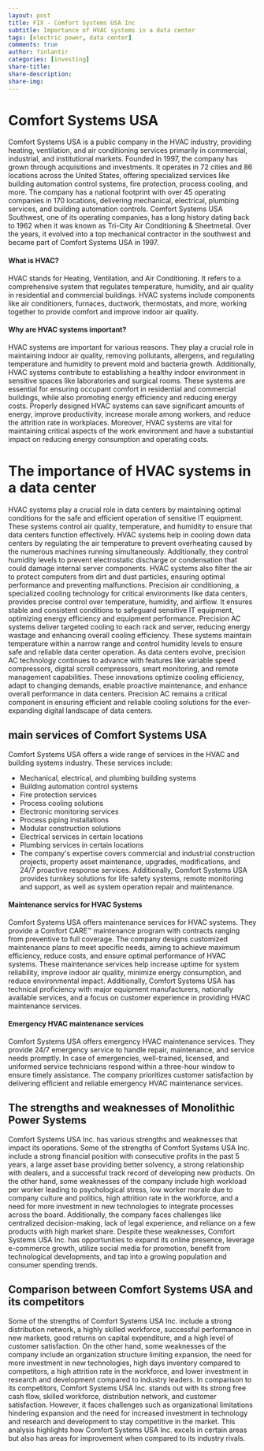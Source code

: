 ```yaml
---
layout: post
title: FIX - Comfort Systems USA Inc
subtitle: Importance of HVAC systems in a data center
tags: [electric power, data center]
comments: true
author: finlantir
categories: [investing]
share-title:
share-description:
share-img:
---
```



# Comfort Systems USA
Comfort Systems USA is a public company in the HVAC industry, providing heating, ventilation, and air conditioning services primarily in commercial, industrial, and institutional markets. Founded in 1997, the company has grown through acquisitions and investments. It operates in 72 cities and 86 locations across the United States, offering specialized services like building automation control systems, fire protection, process cooling, and more. The company has a national footprint with over 45 operating companies in 170 locations, delivering mechanical, electrical, plumbing services, and building automation controls. Comfort Systems USA Southwest, one of its operating companies, has a long history dating back to 1962 when it was known as Tri-City Air Conditioning & Sheetmetal. Over the years, it evolved into a top mechanical contractor in the southwest and became part of Comfort Systems USA in 1997.
#### What is HVAC?
HVAC stands for Heating, Ventilation, and Air Conditioning. It refers to a comprehensive system that regulates temperature, humidity, and air quality in residential and commercial buildings. HVAC systems include components like air conditioners, furnaces, ductwork, thermostats, and more, working together to provide comfort and improve indoor air quality.
#### Why are HVAC systems important?
HVAC systems are important for various reasons. They play a crucial role in maintaining indoor air quality, removing pollutants, allergens, and regulating temperature and humidity to prevent mold and bacteria growth. Additionally, HVAC systems contribute to establishing a healthy indoor environment in sensitive spaces like laboratories and surgical rooms. These systems are essential for ensuring occupant comfort in residential and commercial buildings, while also promoting energy efficiency and reducing energy costs. Properly designed HVAC systems can save significant amounts of energy, improve productivity, increase morale among workers, and reduce the attrition rate in workplaces. Moreover, HVAC systems are vital for maintaining critical aspects of the work environment and have a substantial impact on reducing energy consumption and operating costs.


# The importance of HVAC systems in a data center
HVAC systems play a crucial role in data centers by maintaining optimal conditions for the safe and efficient operation of sensitive IT equipment. These systems control air quality, temperature, and humidity to ensure that data centers function effectively. HVAC systems help in cooling down data centers by regulating the air temperature to prevent overheating caused by the numerous machines running simultaneously. Additionally, they control humidity levels to prevent electrostatic discharge or condensation that could damage internal server components. HVAC systems also filter the air to protect computers from dirt and dust particles, ensuring optimal performance and preventing malfunctions.
Precision air conditioning, a specialized cooling technology for critical environments like data centers, provides precise control over temperature, humidity, and airflow. It ensures stable and consistent conditions to safeguard sensitive IT equipment, optimizing energy efficiency and equipment performance. Precision AC systems deliver targeted cooling to each rack and server, reducing energy wastage and enhancing overall cooling efficiency. These systems maintain temperature within a narrow range and control humidity levels to ensure safe and reliable data center operation.
As data centers evolve, precision AC technology continues to advance with features like variable speed compressors, digital scroll compressors, smart monitoring, and remote management capabilities. These innovations optimize cooling efficiency, adapt to changing demands, enable proactive maintenance, and enhance overall performance in data centers. Precision AC remains a critical component in ensuring efficient and reliable cooling solutions for the ever-expanding digital landscape of data centers.


## main services of Comfort Systems USA
Comfort Systems USA offers a wide range of services in the HVAC and building systems industry. These services include:
- Mechanical, electrical, and plumbing building systems
- Building automation control systems
- Fire protection services
- Process cooling solutions
- Electronic monitoring services
- Process piping installations
- Modular construction solutions
- Electrical services in certain locations
- Plumbing services in certain locations
- The company's expertise covers commercial and industrial construction projects, property asset maintenance, upgrades, modifications, and 24/7 proactive response services. Additionally, Comfort Systems USA provides turnkey solutions for life safety systems, remote monitoring and support, as well as system operation repair and maintenance.
#### Maintenance servics for HVAC Systems
Comfort Systems USA offers maintenance services for HVAC systems. They provide a Comfort CARE™ maintenance program with contracts ranging from preventive to full coverage. The company designs customized maintenance plans to meet specific needs, aiming to achieve maximum efficiency, reduce costs, and ensure optimal performance of HVAC systems. These maintenance services help increase uptime for system reliability, improve indoor air quality, minimize energy consumption, and reduce environmental impact. Additionally, Comfort Systems USA has technical proficiency with major equipment manufacturers, nationally available services, and a focus on customer experience in providing HVAC maintenance services.
#### Emergency HVAC maintenance services
Comfort Systems USA offers emergency HVAC maintenance services. They provide 24/7 emergency service to handle repair, maintenance, and service needs promptly. In case of emergencies, well-trained, licensed, and uniformed service technicians respond within a three-hour window to ensure timely assistance. The company prioritizes customer satisfaction by delivering efficient and reliable emergency HVAC maintenance services.


## The strengths and weaknesses of Monolithic Power Systems
Comfort Systems USA Inc. has various strengths and weaknesses that impact its operations. Some of the strengths of Comfort Systems USA Inc. include a strong financial position with consecutive profits in the past 5 years, a large asset base providing better solvency, a strong relationship with dealers, and a successful track record of developing new products. 
On the other hand, some weaknesses of the company include high workload per worker leading to psychological stress, low worker morale due to company culture and politics, high attrition rate in the workforce, and a need for more investment in new technologies to integrate processes across the board. Additionally, the company faces challenges like centralized decision-making, lack of legal experience, and reliance on a few products with high market share. 
Despite these weaknesses, Comfort Systems USA Inc. has opportunities to expand its online presence, leverage e-commerce growth, utilize social media for promotion, benefit from technological developments, and tap into a growing population and consumer spending trends.


## Comparison between Comfort Systems USA and its competitors
Some of the strengths of Comfort Systems USA Inc. include a strong distribution network, a highly skilled workforce, successful performance in new markets, good returns on capital expenditure, and a high level of customer satisfaction. 
On the other hand, some weaknesses of the company include an organization structure limiting expansion, the need for more investment in new technologies, high days inventory compared to competitors, a high attrition rate in the workforce, and lower investment in research and development compared to industry leaders.
In comparison to its competitors, Comfort Systems USA Inc. stands out with its strong free cash flow, skilled workforce, distribution network, and customer satisfaction. However, it faces challenges such as organizational limitations hindering expansion and the need for increased investment in technology and research and development to stay competitive in the market. This analysis highlights how Comfort Systems USA Inc. excels in certain areas but also has areas for improvement when compared to its industry rivals.